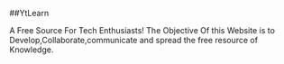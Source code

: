 ##YtLearn

A Free Source For Tech Enthusiasts!
The Objective Of this Website is to Develop,Collaborate,communicate and spread the free resource of Knowledge.
